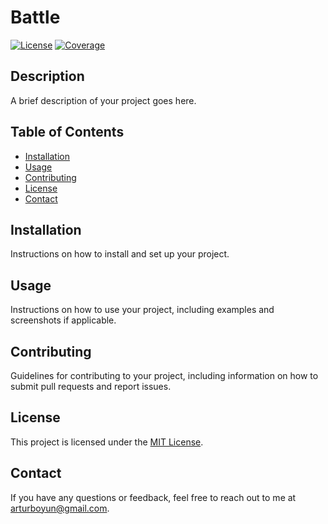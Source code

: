 # Battle

[![License](https://img.shields.io/badge/license-MIT-blue.svg)](LICENSE)
[![Coverage](https://codecov.io/github/arturboyun/battle/branch/main/graph/badge.svg)](https://github.com/arturboyun/battle/actions)


## Description

A brief description of your project goes here.

## Table of Contents

- [Installation](#installation)
- [Usage](#usage)
- [Contributing](#contributing)
- [License](#license)
- [Contact](#contact)

## Installation

Instructions on how to install and set up your project.

## Usage

Instructions on how to use your project, including examples and screenshots if applicable.

## Contributing

Guidelines for contributing to your project, including information on how to submit pull requests and report issues.

## License

This project is licensed under the [MIT License](LICENSE).

## Contact

If you have any questions or feedback, feel free to reach out to me at [arturboyun@gmail.com](mailto:arturboyun@gmail.com).

